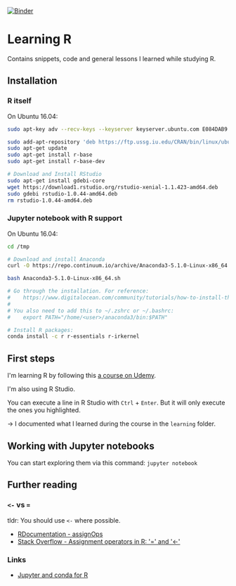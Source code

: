 [![Binder](https://mybinder.org/badge.svg)](https://mybinder.org/v2/gh/niklas-heer/learning-r/master)

# Learning R

Contains snippets, code and general lessons I learned while studying R.

## Installation

### R itself

On Ubuntu 16.04:

```bash
sudo apt-key adv --recv-keys --keyserver keyserver.ubuntu.com E084DAB9

sudo add-apt-repository 'deb https://ftp.ussg.iu.edu/CRAN/bin/linux/ubuntu xenial/'
sudo apt-get update
sudo apt-get install r-base
sudo apt-get install r-base-dev

# Download and Install RStudio
sudo apt-get install gdebi-core
wget https://download1.rstudio.org/rstudio-xenial-1.1.423-amd64.deb
sudo gdebi rstudio-1.0.44-amd64.deb
rm rstudio-1.0.44-amd64.deb
```

### Jupyter notebook with R support

On Ubuntu 16.04:

```bash
cd /tmp

# Download and install Anaconda
curl -O https://repo.continuum.io/archive/Anaconda3-5.1.0-Linux-x86_64.sh

bash Anaconda3-5.1.0-Linux-x86_64.sh

# Go through the installation. For reference:
#    https://www.digitalocean.com/community/tutorials/how-to-install-the-anaconda-python-distribution-on-ubuntu-16-04
#
# You also need to add this to ~/.zshrc or ~/.bashrc:
#    export PATH="/home/<user>/anaconda3/bin:$PATH"

# Install R packages:
conda install -c r r-essentials r-irkernel
```

## First steps

I'm learning R by following this [a course on Udemy](https://www.udemy.com/r-programming/).

I'm also using R Studio.

You can execute a line in R Studio with `Ctrl` + `Enter`. But it will only execute the ones you highlighted.

-> I documented what I learned during the course in the `learning` folder.

## Working with Jupyter notebooks

You can start exploring them via this command: `jupyter notebook`

## Further reading

### `<-` vs `=`

tldr: You should use `<-` where possible.

* [RDocumentation - assignOps](https://www.rdocumentation.org/packages/base/versions/3.4.3/topics/assignOps)
* [Stack Overflow - Assignment operators in R: '=' and '<-'](https://stackoverflow.com/a/1742550/7292803)

### Links

* [Jupyter and conda for R](https://www.anaconda.com/developer-blog/jupyter-and-conda-r/)

